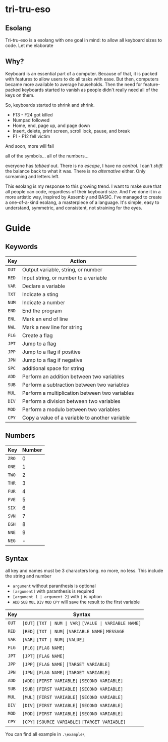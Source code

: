 # tri-tru-eso
## Esolang

Tri-tru-eso is a esolang with one goal in mind: to allow all keyboard sizes to code. Let me elaborate

## Why?
Keyboard is an essential part of a computer. Because of that, it is packed with features to allow users to do all tasks with ease.
But then, computers became more available to average households. Then the need for feature-packed keyboards started to vanish as people didn't really need all of the keys on them.

So, keyboards started to shrink and shrink.
- F13 - F24 got killed
- Numpad followed
- Home, end, page up, and page down
- Insert, delete, print screen, scroll lock, pause, and break
- F1 - F12 fell victim

And soon, more will fall

all of the symbols... all of the numbers...

everyone has _tabbed_ out. There is no _escape_, I have no _control_. I can't _shift_ the balance back to what it was. There is no _alternative_ either. Only screaming and letters left.

This esolang is my response to this growing trend. I want to make sure that all people can code, regardless of their keyboard size. And I've done it in a more artistic way, inspired by Assembly and BASIC. I've managed to create a one-of-a-kind esolang, a masterpiece of a language. It's simple, easy to understand, symmetric, and consistent, not straining for the eyes.

# Guide

## Keywords
| Key | Action |
|-----|--------|
| `OUT` | Output variable, string, or number |
| `RED` | Input string, or number to a variable |
| `VAR` | Declare a variable |
| `TXT` | Indicate a sting |
| `NUM` | Indicate a number |
| `END` | End the program |
| `ENL` | Mark an end of line |
| `NWL` | Mark a new line for string |
| `FLG` | Create a flag |
| `JPT` | Jump to a flag |
| `JPP` | Jump to a flag if positive |
| `JPN` | Jump to a flag if negative |
| `SPC` | additional space for string |
| `ADD` | Perform an addition between two variables |
| `SUB` | Perform a subtraction between two variables |
| `MUL` | Perform a multiplication between two variables |
| `DIV` | Perform a division between two variables |
| `MOD` | Perform a modulo between two variables |
| `CPY` | Copy a value of a variable to another variable |

## Numbers
| Key | Number |
|-----|--------|
| `ZRO` | 0 |
| `ONE` | 1 |
| `TWO` | 2 |
| `THR` | 3 |
| `FUR` | 4 |
| `FVE` | 5 |
| `SIX` | 6 |
| `SVN` | 7 |
| `EGH` | 8 |
| `NNE` | 9 |
| `NEG` | - |

## Syntax

all key and names must be 3 characters long. no more, no less. This include the string and number

- `argument` without paranthesis is optional
- `[argument]` with paranthesis is required
- `[argument 1 | argument 2]` with `|` is option
- `ADD` `SUB` `MUL` `DIV` `MOD` `CPY` will save the result to the first variable

| Key | Syntax |
|-----|--------|
| `OUT` | `[OUT]` `[TXT \| NUM \| VAR]` `[VALUE \| VARIABLE NAME]` |
| `RED` | `[RED]` `[TXT \| NUM]` `[VARIABLE NAME]` `MESSAGE` |
| `VAR` | `[VAR]` `[TXT \| NUM]` `[VALUE]` |
| `FLG` | `[FLG]` `[FLAG NAME]` |
| `JPT` | `[JPT]` `[FLAG NAME]` |
| `JPP` | `[JPP]` `[FLAG NAME]` `[TARGET VARIABLE]` |
| `JPN` | `[JPN]` `[FLAG NAME]` `[TARGET VARIABLE]` |
| `ADD` | `[ADD]` `[FIRST VARIABLE]` `[SECOND VARIABLE]` |
| `SUB` | `[SUB]` `[FIRST VARIABLE]` `[SECOND VARIABLE]` |
| `MUL` | `[MUL]` `[FIRST VARIABLE]` `[SECOND VARIABLE]` |
| `DIV` | `[DIV]` `[FIRST VARIABLE]` `[SECOND VARIABLE]` |
| `MOD` | `[MOD]` `[FIRST VARIABLE]` `[SECOND VARIABLE]` |
| `CPY` | `[CPY]` `[SOURCE VARIABLE]` `[TARGET VARIABLE]` |

You can find all example in `.\example\`
